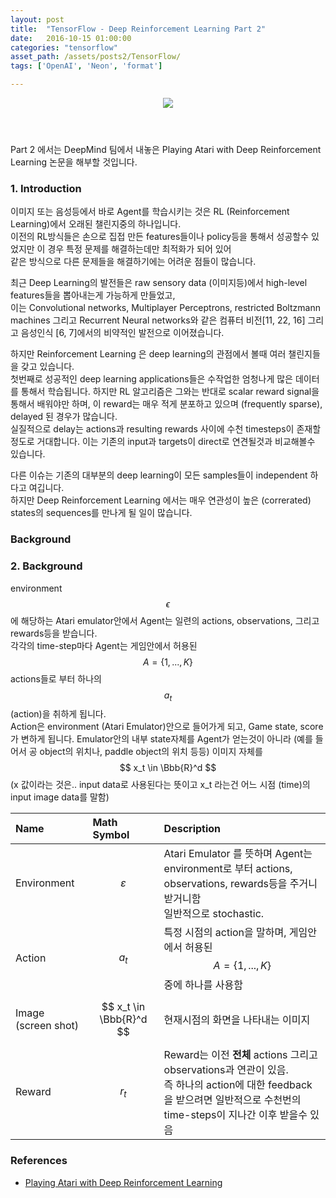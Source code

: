```yaml
---
layout: post
title:  "TensorFlow - Deep Reinforcement Learning Part 2"
date:   2016-10-15 01:00:00
categories: "tensorflow"
asset_path: /assets/posts2/TensorFlow/
tags: ['OpenAI', 'Neon', 'format']

---
```


<header>
    <img src="{{ page.asset_path }}google-breakout.jpg" class="img-responsive img-rounded img-fluid">
    <div style="text-align:right;"> 
    <small> 
    </small>
    </div>
</header>

Part 2 에서는 DeepMind 팀에서 내놓은 Playing Atari with Deep Reinforcement Learning 논문을 해부할 것입니다.

### 1. Introduction

이미지 또는 음성등에서 바로 Agent를 학습시키는 것은 RL (Reinforcement Learning)에서 오래된 챌린지중의 하나입니다.<br>
이전의 RL방식들은 손으로 집접 만든 features들이나 policy등을 통해서 성공할수 있었지만 이 경우 특정 문제를 해결하는데만 최적화가 되어 있어 <br>
같은 방식으로 다른 문제들을 해결하기에는 어려운 점들이 많습니다.

최근 Deep Learning의 발전들은 raw sensory data (이미지등)에서 high-level features들을 뽑아내는게 가능하게 만들었고,<br>
이는 Convolutional networks, Multiplayer Perceptrons, restricted Boltzmann machines 그리고 
Recurrent Neural networks와 같은  컴퓨터 비전[11, 22, 16] 그리고 음성인식 [6, 7]에서의 비약적인 발전으로 이어졌습니다. 

하지만 Reinforcement Learning 은 deep learning의 관점에서 볼때 여러 챌린지들을 갖고 있습니다.<br>
첫번째로 성공적인 deep learning applications들은 수작업한 엄청나게 많은 데이터를 통해서 학습됩니다. 
하지만 RL 알고리즘은 그와는 반대로 scalar reward signal을 통해서 배워야만 하며, 
이 reward는 매우 적게 분포하고 있으며 (frequently sparse), delayed 된 경우가 많습니다.  
실질적으로 delay는 actions과 resulting rewards 사이에 수천 timesteps이 존재할정도로 거대합니다. 
이는 기존의 input과 targets이 direct로 연견될것과 비교해볼수 있습니다.<br>

다른 이슈는 기존의 대부분의 deep learning이 모든 samples들이 independent 하다고 여깁니다.<br> 
하지만 Deep Reinforcement Learning 에서는 매우 연관성이 높은 (correrated) states의 sequences를 만나게 될 일이 많습니다.

### Background

### 2. Background

environment $$ \epsilon $$에 해당하는 Atari emulator안에서 Agent는 일련의 actions, observations, 그리고 rewards등을 받습니다.<br>
각각의 time-step마다 Agent는 게임안에서 허용된 $$ A = \{1, ..., K\} $$ actions들로 부터 하나의 $$ a_{t} $$ (action)을 취하게 됩니다.<br>
Action은 environment (Atari Emulator)안으로 들어가게 되고, Game state, score가 변하게 됩니다. 
Emulator안의 내부 state자체를 Agent가 얻는것이 아니라 (예를 들어서 공 object의 위치나, paddle object의 위치 등등) 이미지 자체를 $$ x_t \in \Bbb{R}^d $$
(x 값이라는 것은.. input data로 사용된다는 뜻이고 x_t 라는건 어느 시점 (time)의 input image data를 말함) 

| Name | Math Symbol | Description |
|:-----|:------------|:------------|
| Environment | $$ \varepsilon $$ | Atari Emulator 를 뜻하며 Agent는 environment로 부터 actions, observations, rewards등을 주거니 받거니함<br>일반적으로  stochastic. |
| Action      | $$ a_t $$ | 특정 시점의 action을 말하며, 게임안에서 허용된 $$ A = \{1, ..., K\} $$ 중에 하나를 사용함 |
| Image (screen shot) | $$ x_t \in \Bbb{R}^d $$ | 현재시점의 화면을 나타내는 이미지 |
| Reward | $$ r_t $$ | Reward는 이전 **전체** actions 그리고 observations과 연관이 있음. <br>즉 하나의 action에 대한 feedback을 받으려면 일반적으로 수천번의 time-steps이 지나간 이후 받을수 있음  |   


### References 

* [Playing Atari with Deep Reinforcement Learning](https://www.cs.toronto.edu/~vmnih/docs/dqn.pdf)
